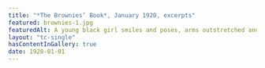 ```yaml
--- 
title: "*The Brownies’ Book*, January 1920, excerpts"
featured: brownies-1.jpg
featuredAlt: A young black girl smiles and poses, arms outstretched and standing on ballet pointe shoes. She wears a white dress, crown, and cape tied at her wrists. 
layout: "tc-single"
hasContentInGallery: true
date: 1920-01-01
--- 
```


